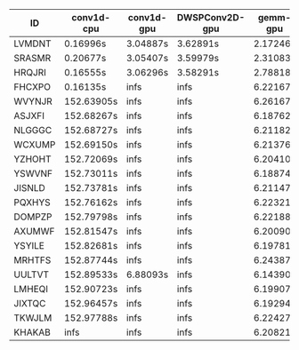 |ID|conv1d-cpu|conv1d-gpu|DWSPConv2D-gpu|gemm-gpu|avg|
|-|-|-|-|-|-|
|LVMDNT|0.16996s|3.04887s|3.62891s|2.17246s|2.25505s|
|SRASMR|0.20677s|3.05407s|3.59979s|2.31083s|2.29286s|
|HRQJRI|0.16555s|3.06296s|3.58291s|2.78818s|2.39990s|
|FHCXPO|0.16135s|infs|infs|6.22167s|infs|
|WVYNJR|152.63905s|infs|infs|6.26167s|infs|
|ASJXFI|152.68267s|infs|infs|6.18762s|infs|
|NLGGGC|152.68727s|infs|infs|6.21182s|infs|
|WCXUMP|152.69150s|infs|infs|6.21376s|infs|
|YZHOHT|152.72069s|infs|infs|6.20410s|infs|
|YSWVNF|152.73011s|infs|infs|6.18874s|infs|
|JISNLD|152.73781s|infs|infs|6.21147s|infs|
|PQXHYS|152.76162s|infs|infs|6.22321s|infs|
|DOMPZP|152.79798s|infs|infs|6.22188s|infs|
|AXUMWF|152.81547s|infs|infs|6.20090s|infs|
|YSYILE|152.82681s|infs|infs|6.19781s|infs|
|MRHTFS|152.87744s|infs|infs|6.24387s|infs|
|UULTVT|152.89533s|6.88093s|infs|6.14390s|infs|
|LMHEQI|152.90723s|infs|infs|6.19907s|infs|
|JIXTQC|152.96457s|infs|infs|6.19294s|infs|
|TKWJLM|152.97788s|infs|infs|6.22427s|infs|
|KHAKAB|infs|infs|infs|6.20821s|infs|
